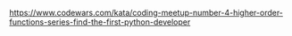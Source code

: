 https://www.codewars.com/kata/coding-meetup-number-4-higher-order-functions-series-find-the-first-python-developer